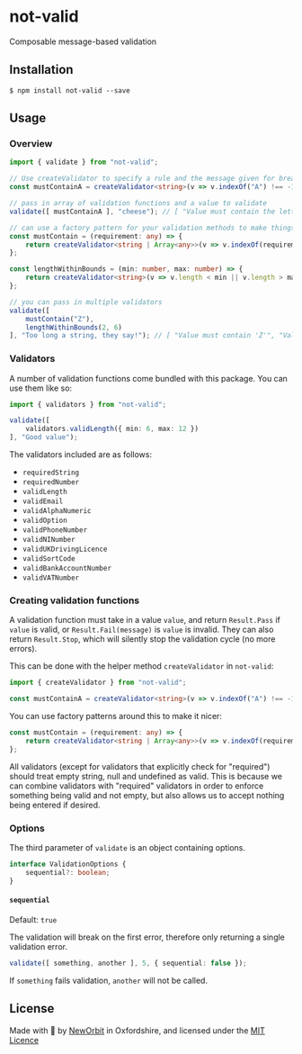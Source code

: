 # not-valid

Composable message-based validation

## Installation

    $ npm install not-valid --save

## Usage

### Overview

```typescript
import { validate } from "not-valid";

// Use createValidator to specify a rule and the message given for breaking that rule
const mustContainA = createValidator<string>(v => v.indexOf("A") !== -1, "Value must contain the letter 'a'");

// pass in array of validation functions and a value to validate
validate([ mustContainA ], "cheese"); // [ "Value must contain the letter 'a'" ] - returns error messages

// can use a factory pattern for your validation methods to make things nice
const mustContain = (requirement: any) => {
    return createValidator<string | Array<any>>(v => v.indexOf(requirement) !== -1, `Value must contain '${requirement}'`);
};

const lengthWithinBounds = (min: number, max: number) => {
    return createValidator<string>(v => v.length < min || v.length > max, `Value must have length between ${min} and ${max}`);
};

// you can pass in multiple validators
validate([ 
    mustContain("Z"), 
    lengthWithinBounds(2, 6)
], "Too long a string, they say!"); // [ "Value must contain 'Z'", "Value must have length between 2 and 6" ]
```

### Validators

A number of validation functions come bundled with this package. You can use them like so:

```typescript
import { validators } from "not-valid";

validate([
    validators.validLength({ min: 6, max: 12 })
], "Good value");
```

The validators included are as follows:

- `requiredString`
- `requiredNumber`
- `validLength`
- `validEmail`
- `validAlphaNumeric`
- `validOption`
- `validPhoneNumber`
- `validNINumber`
- `validUKDrivingLicence`
- `validSortCode`
- `validBankAccountNumber`
- `validVATNumber`

### Creating validation functions

A validation function must take in a value `value`, and return `Result.Pass` if `value` is valid, or `Result.Fail(message)` is `value` is invalid. They can also return `Result.Stop`, which will silently stop the validation cycle (no more errors).

This can be done with the helper method `createValidator` in `not-valid`:

```typescript
import { createValidator } from "not-valid";

const mustContainA = createValidator<string>(v => v.indexOf("A") !== -1, "Value must contain the letter 'a'");
```

You can use factory patterns around this to make it nicer:

```typescript
const mustContain = (requirement: any) => {
    return createValidator<string | Array<any>>(v => v.indexOf(requirement) !== -1, `Value must contain '${requirement}'`);
};
```

All validators (except for validators that explicitly check for "required") should treat empty string, null and undefined
as valid.
This is because we can combine validators with "required" validators in order to enforce something being valid and not empty,
but also allows us to accept nothing being entered if desired.

### Options

The third parameter of `validate` is an object containing options.

```typescript
interface ValidationOptions {
    sequential?: boolean;
}
```

#### `sequential`

Default: `true`

The validation will break on the first error, therefore only returning a single validation error.

```typescript
validate([ something, another ], 5, { sequential: false });
```

If `something` fails validation, `another` will not be called.

## License

Made with :sparkling_heart: by [NewOrbit](https://www.neworbit.co.uk/) in Oxfordshire, and licensed under the [MIT Licence](LICENCE)
